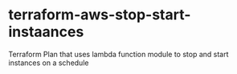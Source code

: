 # terraform-aws-stop-start-instaances
Terraform Plan that uses lambda function module to stop and start instances on a schedule
